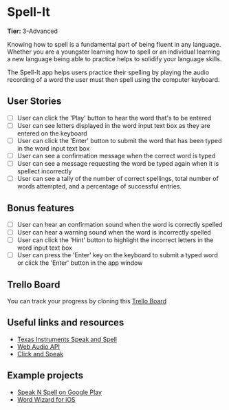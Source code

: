 # Spell-It

**Tier:** 3-Advanced

Knowing how to spell is a fundamental part of being fluent in any language. 
Whether you are a youngster learning how to spell or an individual learning a
new language being able to practice helps to solidify your language skills.

The Spell-It app helps users practice their spelling by playing the audio
recording of a word the user must then spell using the computer keyboard.

## User Stories

-   [ ] User can click the 'Play' button to hear the word that's to be entered
-   [ ] User can see letters displayed in the word input text box as they are
entered on the keyboard
-   [ ] User can click the 'Enter' button to submit the word that has been 
typed in the word input text box
-   [ ] User can see a confirmation message when the correct word is typed
-   [ ] User can see a message requesting the word be typed again when it is
spellect incorrectly
-   [ ] User can see a tally of the number of correct spellings, total number
of words attempted, and a percentage of successful entries.

## Bonus features

-   [ ] User can hear an confirmation sound when the word is correctly spelled
-   [ ] User can hear a warning sound when the word is incorrectly spelled
-   [ ] User can click the 'Hint' button to highlight the incorrect letters 
in the word input text box
-   [ ] User can press the 'Enter' key on the keyboard to submit a typed word
or click the 'Enter' button in the app window

## Trello Board

You can track your progress by cloning this [Trello Board](https://trello.com/b/Jf3yOiaJ/spell-it)

## Useful links and resources

- [Texas Instruments Speak and Spell](https://en.wikipedia.org/wiki/Speak_%26_Spell_(toy))
- [Web Audio API](https://codepen.io/2kool2/pen/RgKeyp)
- [Click and Speak](https://codepen.io/shangle/pen/Wvqqzq)

## Example projects

- [Speak N Spell on Google Play](https://play.google.com/store/apps/details?id=au.id.weston.scott.SpeakAndSpell&hl=en_US)
- [Word Wizard for iOS](https://itunes.apple.com/app/id447312716)
